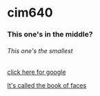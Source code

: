 # cim640
### This one's in the middle?
###### This one's the smallest


[click here for google](http://www.google.com)

[It's called the book of faces](http://www.facebook.com)
